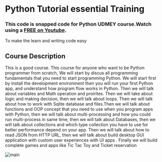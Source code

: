 # Python Tutorial essential Training
### This code is snapped code for Python UDMEY course.Watch using a [ FREE  on Youtube](https://www.youtube.com/watch?v=cK1D7AlDgfw&t=41s). 
To make the learn and writing code easy


## Course Description
This is a good course.
This course for anyone  who want to be Python programmer from scratch, We will  start by discus all programming fundamentals that you need to start programming Python. We will start first by install the development environment then you will run your first Python app, and understand how program flow works in Python. Then we will talk about variables and Math operation and proirites. Then we will take about logic and making decision, then we will talk about loops. Then we will talk about  how to work with Sqlite database and files.Then we will talk about functions and OOP concept that you need to use when you program apps with Python, then we will talk about multi-processing and how you could run multi-process in same time,  then we will talk about Databases, then we will talk about collections and which type collection you have to use for better performance  depend on your app. Then we will talk about  how to read JSON from HTTP URL, then we will talk about build desktop GUI application with custom user experiences with UI apps . Finally we will build complete games and apps like  Tic Tac Toy and Ticket reservation

![main](http://attach.alruabye.net/dsa/dsa.jpg)
